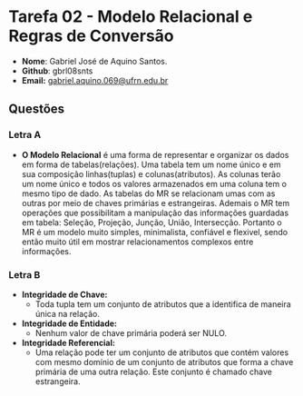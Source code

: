 # __Tarefa 02 -  Modelo Relacional e Regras de Conversão__

* __Nome__: Gabriel José de Aquino Santos.
* __Github__: gbrl08snts
* __Email:__ gabriel.aquino.069@ufrn.edu.br

## __Questões__

### __Letra A__

* __O Modelo Relacional__ é uma forma de representar e organizar os dados em forma de tabelas(relações). Uma tabela tem um nome único e em 
sua composição linhas(tuplas) e colunas(atributos). As colunas terão um nome único e todos os valores armazenados em uma coluna tem o 
mesmo tipo de dado. As tabelas do MR se relacionam umas com as outras por meio de chaves primárias e estrangeiras. Ademais o MR tem 
operações que possibilitam a manipulação das informações guardadas em tabela: Seleção, Projeção, Junção, União, Intersecção. Portanto o 
MR é um modelo muito simples, minimalista, confiável e flexivel, sendo então muito útil em mostrar relacionamentos complexos entre 
informações.

### __Letra B__

* __Integridade de Chave:__
  - Toda tupla tem um conjunto de atributos que a identifica de maneira única na relação.
* __Integridade de Entidade:__
  - Nenhum valor de chave primária poderá ser NULO.
* __Integridade Referencial:__
  - Uma relação pode ter um conjunto de atributos que contém valores com mesmo domínio de um conjunto de atributos que forma a chave 
  primária de uma outra relação. Este conjunto é chamado chave estrangeira.

